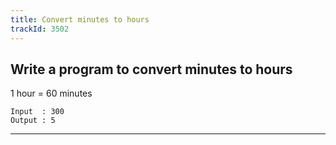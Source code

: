 ```yaml
---
title: Convert minutes to hours
trackId: 3502
---
```


## Write a program to convert minutes to hours

1 hour = 60 minutes

```
Input  : 300
Output : 5
```

---
